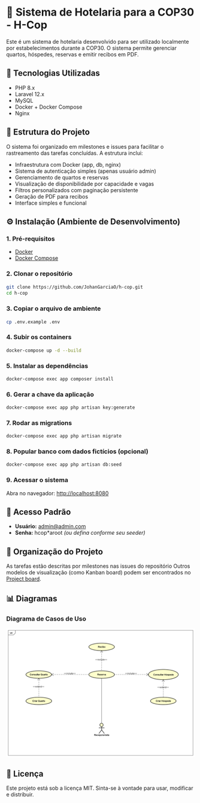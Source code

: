 # 🏨 Sistema de Hotelaria para a COP30 - H-Cop

Este é um sistema de hotelaria desenvolvido para ser utilizado localmente por estabelecimentos durante a COP30. O sistema permite gerenciar quartos, hóspedes, reservas e emitir recibos em PDF.

## 🚀 Tecnologias Utilizadas

- PHP 8.x
- Laravel 12.x
- MySQL
- Docker + Docker Compose
- Nginx

## 🧱 Estrutura do Projeto

O sistema foi organizado em milestones e issues para facilitar o rastreamento das tarefas concluídas. A estrutura inclui:

- Infraestrutura com Docker (app, db, nginx)
- Sistema de autenticação simples (apenas usuário admin)
- Gerenciamento de quartos e reservas
- Visualização de disponibilidade por capacidade e vagas
- Filtros personalizados com paginação persistente
- Geração de PDF para recibos
- Interface simples e funcional

## ⚙️ Instalação (Ambiente de Desenvolvimento)

### 1. Pré-requisitos

- [Docker](https://www.docker.com/)
- [Docker Compose](https://docs.docker.com/compose/)

### 2. Clonar o repositório

```bash
git clone https://github.com/JohanGarciaO/h-cop.git
cd h-cop
```

### 3. Copiar o arquivo de ambiente

```bash
cp .env.example .env
```

### 4. Subir os containers

```bash
docker-compose up -d --build
```

### 5. Instalar as dependências

```bash
docker-compose exec app composer install
```

### 6. Gerar a chave da aplicação

```bash
docker-compose exec app php artisan key:generate
```

### 7. Rodar as migrations

```bash
docker-compose exec app php artisan migrate
```

### 8. Popular banco com dados fictícios (opcional)

```bash
docker-compose exec app php artisan db:seed
```

### 9. Acessar o sistema

Abra no navegador: [http://localhost:8080](http://localhost:8080)

## 👤 Acesso Padrão

- **Usuário:** admin@admin.com
- **Senha:** hcop\*aroot *(ou defina conforme seu seeder)*

## 📂 Organização do Projeto

As tarefas estão descritas por milestones nas issues do repositório
Outros modelos de visualização (como Kanban board) podem ser encontrados no [Project board](https://github.com/JohanGarciaO/h-cop/projects).

## 📊 Diagramas

### Diagrama de Casos de Uso
![Use Case Diagram](docs/UC-Hotelaria.png)

## 📝 Licença

Este projeto está sob a licença MIT. Sinta-se à vontade para usar, modificar e distribuir.
